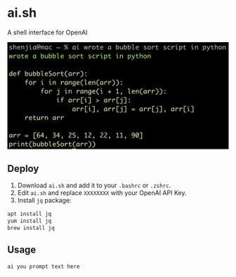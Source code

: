 # ai.sh

A shell interface for OpenAI

![screenshot](https://github.com/shenjia/openai.sh/blob/main/screenshot.png?raw=true)

## Deploy
1. Download `ai.sh` and add it to your `.bashrc` or `.zshrc`.
2. Edit `ai.sh` and replace `XXXXXXXX` with your OpenAI API Key.
3. Install `jq` package:
```shell
apt install jq
yum install jq
brew install jq
```

## Usage

```shell
ai you prompt text here
```